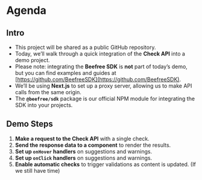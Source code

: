 # Agenda

## Intro
- This project will be shared as a public GitHub repository.
- Today, we’ll walk through a quick integration of the **Check API** into a demo project.
- Please note: integrating the **Beefree SDK** is **not** part of today’s demo, but you can find examples and guides at [https://github.com/BeefreeSDK](https://github.com/BeefreeSDK).
- We’ll be using **Next.js** to set up a proxy server, allowing us to make API calls from the same origin.
- The **`@beefree/sdk`** package is our official NPM module for integrating the SDK into your projects.

## Demo Steps
1. **Make a request to the Check API** with a single check.
2. **Send the response data to a component** to render the results.
3. **Set up `onHover` handlers** on suggestions and warnings.
4. **Set up `onClick` handlers** on suggestions and warnings. 
5. **Enable automatic checks** to trigger validations as content is updated. (If we still have time)